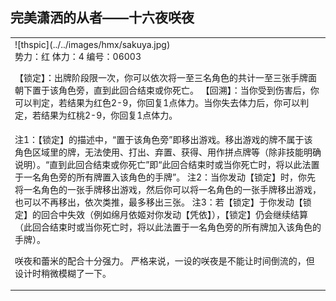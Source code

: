 
完美潇洒的从者——十六夜咲夜
----------------------
<table border="0">
<tr><td>
<div id="thsleft">
![thspic](../../images/hmx/sakuya.jpg)
</div>
<div id="thsright">
势力：红
体力：4
编号：06003

【锁定】：出牌阶段限一次，你可以依次将一至三名角色的共计一至三张手牌面朝下置于该角色旁，直到此回合结束或你死亡。
【回溯】：当你受到伤害后，你可以判定，若结果为红色2-9，你回复1点体力。当你失去体力后，你可以判定，若结果为红桃2-9，你回复1点体力。
</div>
</td></tr>
<tr><td>
注1：【锁定】的描述中，“置于该角色旁”即移出游戏。移出游戏的牌不属于该角色区域里的牌，无法使用、打出、弃置、获得、用作拼点牌等（除非技能明确说明）。“直到此回合结束或你死亡”即“此回合结束时或当你死亡时，将以此法置于一名角色旁的所有牌置入该角色的手牌”。
注2：当你发动【锁定】时，你先将一名角色的一张手牌移出游戏，然后你可以将一名角色的一张手牌移出游戏，也可以不再移出，依次类推，最多移出三张。
注3：若【锁定】于你发动【锁定】的回合中失效（例如绵月依姬对你发动【凭依】），【锁定】仍会继续结算（此回合结束时或当你死亡时，将以此法置于一名角色旁的所有牌加入该角色的手牌）。

咲夜和蕾米的配合十分强力。
严格来说，一设的咲夜是不能让时间倒流的，但设计时稍微模糊了一下。
</tr></td></table>
